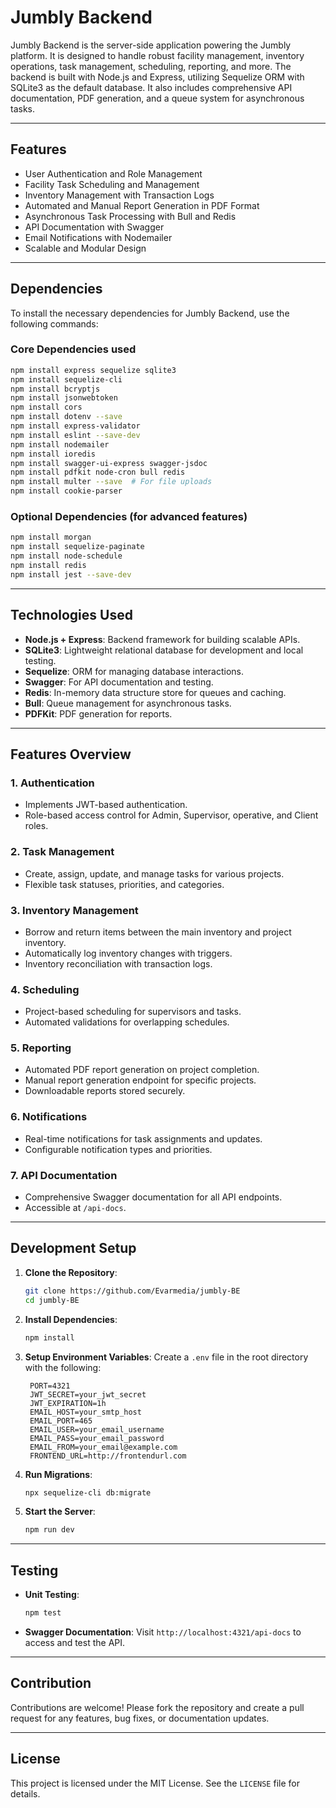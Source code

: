 
# Jumbly Backend

Jumbly Backend is the server-side application powering the Jumbly platform. It is designed to handle robust facility management, inventory operations, task management, scheduling, reporting, and more. The backend is built with Node.js and Express, utilizing Sequelize ORM with SQLite3 as the default database. It also includes comprehensive API documentation, PDF generation, and a queue system for asynchronous tasks.

---

## Features

- User Authentication and Role Management
- Facility Task Scheduling and Management
- Inventory Management with Transaction Logs
- Automated and Manual Report Generation in PDF Format
- Asynchronous Task Processing with Bull and Redis
- API Documentation with Swagger
- Email Notifications with Nodemailer
- Scalable and Modular Design

---

## Dependencies

To install the necessary dependencies for Jumbly Backend, use the following commands:

### Core Dependencies used

```bash
npm install express sequelize sqlite3
npm install sequelize-cli
npm install bcryptjs
npm install jsonwebtoken
npm install cors
npm install dotenv --save
npm install express-validator
npm install eslint --save-dev
npm install nodemailer
npm install ioredis
npm install swagger-ui-express swagger-jsdoc
npm install pdfkit node-cron bull redis
npm install multer --save  # For file uploads
npm install cookie-parser
```

### Optional Dependencies (for advanced features)

```bash
npm install morgan
npm install sequelize-paginate
npm install node-schedule
npm install redis
npm install jest --save-dev
```

---

## Technologies Used

- **Node.js + Express**: Backend framework for building scalable APIs.
- **SQLite3**: Lightweight relational database for development and local testing.
- **Sequelize**: ORM for managing database interactions.
- **Swagger**: For API documentation and testing.
- **Redis**: In-memory data structure store for queues and caching.
- **Bull**: Queue management for asynchronous tasks.
- **PDFKit**: PDF generation for reports.

---

## Features Overview

### 1. **Authentication**
- Implements JWT-based authentication.
- Role-based access control for Admin, Supervisor, operative, and Client roles.

### 2. **Task Management**
- Create, assign, update, and manage tasks for various projects.
- Flexible task statuses, priorities, and categories.

### 3. **Inventory Management**
- Borrow and return items between the main inventory and project inventory.
- Automatically log inventory changes with triggers.
- Inventory reconciliation with transaction logs.

### 4. **Scheduling**
- Project-based scheduling for supervisors and tasks.
- Automated validations for overlapping schedules.

### 5. **Reporting**
- Automated PDF report generation on project completion.
- Manual report generation endpoint for specific projects.
- Downloadable reports stored securely.

### 6. **Notifications**
- Real-time notifications for task assignments and updates.
- Configurable notification types and priorities.

### 7. **API Documentation**
- Comprehensive Swagger documentation for all API endpoints.
- Accessible at `/api-docs`.

---

## Development Setup

1. **Clone the Repository**:
   ```bash
   git clone https://github.com/Evarmedia/jumbly-BE
   cd jumbly-BE
   ```

2. **Install Dependencies**:
   ```bash
   npm install
   ```

3. **Setup Environment Variables**:
   Create a `.env` file in the root directory with the following:
   ```env
    PORT=4321
    JWT_SECRET=your_jwt_secret
    JWT_EXPIRATION=1h
    EMAIL_HOST=your_smtp_host
    EMAIL_PORT=465
    EMAIL_USER=your_email_username
    EMAIL_PASS=your_email_password
    EMAIL_FROM=your_email@example.com
    FRONTEND_URL=http://frontendurl.com
   ```

4. **Run Migrations**:
   ```bash
   npx sequelize-cli db:migrate
   ```

5. **Start the Server**:
   ```bash
   npm run dev
   ```

---

## Testing

- **Unit Testing**:
  ```bash
  npm test
  ```

- **Swagger Documentation**:
  Visit `http://localhost:4321/api-docs` to access and test the API.

---

## Contribution

Contributions are welcome! Please fork the repository and create a pull request for any features, bug fixes, or documentation updates.

---

## License

This project is licensed under the MIT License. See the `LICENSE` file for details.
